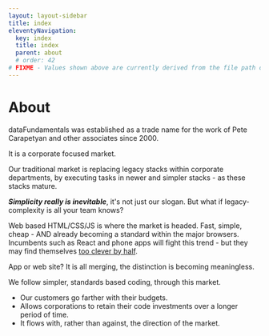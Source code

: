 ```yaml
---
layout: layout-sidebar
title: index
eleventyNavigation:
  key: index
  title: index
  parent: about
  # order: 42
# FIXME - Values shown above are currently derived from the file path only, except order which is also commented out because it is optional. Correct as desired and delete comment(s).
---
```


# About

dataFundamentals was established as a trade name for the work of Pete Carapetyan and other associates since 2000.

It is a corporate focused market.

Our traditional market is replacing legacy stacks within corporate departments, by executing tasks in newer and simpler stacks - as these stacks mature.

_**Simplicity really is inevitable**_, it's not just our slogan. But what if legacy-complexity is all your team knows?

Web based HTML/CSS/JS is where the market is headed. Fast, simple, cheap - AND already becoming a standard within the major browsers. Incumbents such as React and phone apps will fight this trend - but they may find themselves [too clever by half](https://en.wiktionary.org/wiki/too_clever_by_half).

App or web site? It is all merging, the distinction is becoming meaningless.

We follow simpler, standards based coding, through this market.

- Our customers go farther with their budgets.
- Allows corporations to retain their code investments over a longer period of time.
- It flows with, rather than against, the direction of the market.
<!-- Calendly inline widget begin -->
<div class="calendly-inline-widget" data-url="https://calendly.com/datafundamentals?hide_landing_page_details=1" style="min-width:320px;height:630px;"></div>
<script type="text/javascript" src="https://assets.calendly.com/assets/external/widget.js" async></script>
<!-- Calendly inline widget end -->